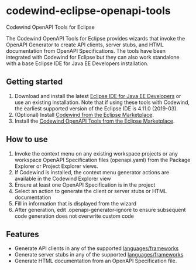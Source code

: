 # codewind-eclipse-openapi-tools
Codewind OpenAPI Tools for Eclipse

The Codewind OpenAPI Tools for Eclipse provides wizards that invoke the OpenAPI Generator to create API clients, server stubs, and HTML documentation from OpenAPI Specifications.  The tools have been integrated with Codewind for Eclipse but they can also work standalone with a base Eclipse IDE for Java EE Developers installation.

## Getting started

1. Download and install the latest [Eclipse IDE for Java EE Developers](https://www.eclipse.org/downloads/packages/release/) or use an existing installation. Note that if using these tools with Codewind, the earliest supported version of the Eclipse IDE is 4.11.0 (2019-03).
2. (Optional) Install [Codewind from the Eclipse Marketplace](https://marketplace.eclipse.org/content/codewind).
3. Install the [Codewind OpenAPI Tools from the Eclipse Marketplace](https://marketplace.eclipse.org/content/codewind).

## How to use
1. Invoke the context menu on any existing workspace projects or any workspace OpenAPI Specification files (openapi.yaml) from the Package Explorer or Project Explorer views.
2. If Codewind is installed, the context menu generator actions are available in the Codewind Explorer view
3. Ensure at least one OpenAPI Specification is in the project
4. Select an action to generate the client or server stubs or HTML documentation
5. Fill in information that is displayed from the wizard   
6. After generation, edit .openapi-generator-ignore to ensure subsequent code generation does not overwrite custom code

## Features
- Generate API clients in any of the supported [languages/frameworks](https://github.com/OpenAPITools/openapi-generator#overview)
- Generate server stubs in any of the supported [languages/frameworks](https://github.com/OpenAPITools/openapi-generator#overview)
- Generate HTML documentation from an OpenAPI Specification file.

